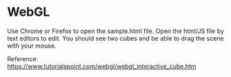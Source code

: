 # WebGL
Use Chrome or Firefox to open the sample.html file. Open the html/JS file by text editors to edit.
You should see two cubes and be able to drag the scene with your mouse.

Reference: https://www.tutorialspoint.com/webgl/webgl_interactive_cube.htm
